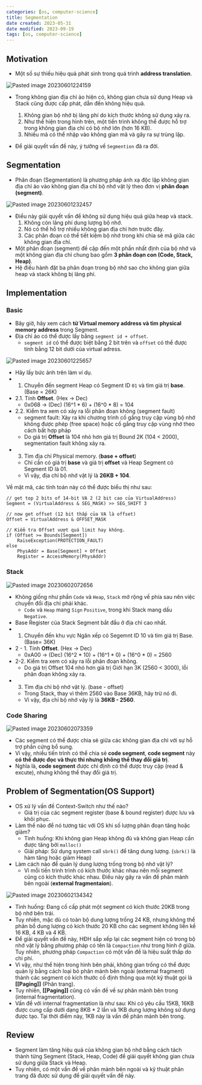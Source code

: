 ```yaml
---
categories: [os, computer-science]
title: Segmentation
date created: 2023-05-31
date modified: 2023-09-19
tags: [os, computer-science]
---
```


## Motivation

- Một số sự thiếu hiệu quả phát sinh trong quá trình **address translation**.

![Pasted image 20230601224159](https://raw.githubusercontent.com/vanhung4499/images/master/snap/Pasted%20image%2020230601224159.png)

- Trong không gian địa chỉ ảo hiện có, không gian chưa sử dụng Heap và Stack cũng được cấp phát, dẫn đến không hiệu quả.
	1. Không gian bộ nhớ bị lãng phí do kích thước không sử dụng xảy ra.
	2. Như thể hiện trong hình trên, một tiến trình không thể được hỗ trợ trong không gian địa chỉ có bộ nhớ lớn (hơn 16 KB).  
	3. Nhiều mã có thể nhập vào không gian mã và gây ra sự trùng lặp.

- Để giải quyết vấn đề này, ý tưởng về `Segmention` đã ra đời.

## Segmentation

- Phân đoạn (Segmentation) là phương pháp ánh xạ độc lập không gian địa chỉ ảo vào không gian địa chỉ bộ nhớ vật lý theo đơn vị **phân đoạn (segment)**.

![Pasted image 20230601232457](https://raw.githubusercontent.com/vanhung4499/images/master/snap/Pasted%20image%2020230601232457.png)

- Điều này giải quyết vấn đề không sử dụng hiệu quả giữa heap và stack.
	1. Không còn lãng phí dung lượng bộ nhớ.
	2. Nó có thể hỗ trợ nhiều không gian địa chỉ hơn trước đây.
	3. Các phân đoạn có thể tiết kiệm bộ nhớ trong khi chia sẻ mã giữa các không gian địa chỉ.
- Một phân đoạn (segment) đề cập đến một phần nhất định của bộ nhớ và một không gian địa chỉ chung bao gồm **3 phân đoạn con (Code, Stack, Heap)**.
- Hệ điều hành đặt ba phân đoạn trong bộ nhớ sao cho không gian giữa heap và stack không bị lãng phí.

## Implementation

### Basic

- Bây giờ, hãy xem cách **từ Virtual memory address và tìm physical memory address** trong Segment.
- Địa chỉ ảo có thể được lấy bằng `segment id + offset`.
	- `segment id` có thể được biệt bằng 2 bit trên và `offset` có thể được tính bằng 12 bit dưới của virtual adress.

![Pasted image 20230601225657](https://raw.githubusercontent.com/vanhung4499/images/master/snap/Pasted%20image%2020230601225657.png)

- Hãy lấy bức ảnh trên làm ví dụ.
- 1. Chuyển đến segment Heap có Segment ID `01` và tìm giá trị **base**. (Base = 26K)
- 2.1. Tính **Offset**. (Hex -> Dec)  
	- 0x068 -> (Dec) (16^1 * 6) + (16^0 * 8) = 104  
- 2.2. Kiểm tra xem có xảy ra lỗi phân đoạn không (segment fault)
	- segment fault: Xảy ra khi chương trình cố gắng truy cập vùng bộ nhớ không được phép (free space) hoặc cố gắng truy cập vùng nhớ theo cách bất hợp pháp
	- Do giá trị **Offset** là 104 nhỏ hơn giá trị Bound 2K (104 < 2000), segmentation fault không xảy ra.  
- 3. Tìm địa chỉ Physical memory. (**base + offset**)
	- Chỉ cần có giá trị **base** và giá trị **offset** và Heap Segment có Segment ID là 01.
	- Vì vậy, địa chỉ bộ nhớ vật lý là **26KB + 104**.

Về mặt mã, các tính toán này có thể được biểu thị như sau:

```
// get top 2 bits of 14-bit VA 2 (2 bit cao của VirtualAddress)
Segment = (VirtualAddress & SEG_MASK) >> SEG_SHIFT 3

// now get offset (12 bit thấp của VA là offset)
Offset = VirtualAddress & OFFSET_MASK

// Kiểm tra Offset vượt quá limit hay không.
if (Offset >= Bounds[Segment])
    RaiseException(PROTECTION_FAULT)
else
    PhysAddr = Base[Segment] + Offset
    Register = AccessMemory(PhysAddr)
```

### Stack

![Pasted image 20230602072656](https://raw.githubusercontent.com/vanhung4499/images/master/snap/Pasted%20image%2020230602072656.png)

- Không giống như phần `Code` và `Heap`, `Stack` mở rộng về phía sau nên việc chuyển đổi địa chỉ phải khác.
	- `Code` và `Heap` mang `Sign` `Positive`, trong khi Stack mang dấu `Negative`.  
- Base Register của Stack Segment bắt đầu ở địa chỉ cao nhất.
- 1. Chuyển đến khu vực Ngăn xếp có Segemnt ID 10 và tìm giá trị Base. (Base= 36K)
- 2 - 1. Tính **Offset**. (Hex -> Dec)
	- 0xA00 -> (Dec) (16^2 * 10) + (16^1 * 0) + (16^0 * 0) = 2560  
- 2-2. Kiểm tra xem có xảy ra lỗi phân đoạn không.
	- Do giá trị Offset 104 nhỏ hơn giá trị Giới hạn 3K (2560 < 3000), lỗi phân đoạn không xảy ra.  
- 3. Tìm địa chỉ bộ nhớ vật lý. (base - offset)
	- Trong Stack, thay vì thêm 2560 vào Base 36KB, hãy trừ nó đi.
	- Vì vậy, địa chỉ bộ nhớ vậy lý là **36KB - 2560**.

### Code Sharing

![Pasted image 20230602073359](https://raw.githubusercontent.com/vanhung4499/images/master/snap/Pasted%20image%2020230602073359.png)

- Các segment có thể được chia sẻ giữa các không gian địa chỉ với sự hỗ trợ phần cứng bổ sung.
- Vì vậy, nhiều tiến trình có thể chia sẻ **code segment**, **code segment** này **có thể được đọc và thực thi nhưng không thể thay đổi giá trị**.
- Nghĩa là, **code segment** được chỉ định có thể được truy cập (read & excute), nhưng không thể thay đổi giá trị.

## Problem of Segmentation(OS Support)

- OS xử lý vấn đề Context-Switch như thế nào?
	- Giá trị của các segment register (base & bound register) được lưu và khôi phục.  
- Làm thế nào để nó tương tác với OS khi số lượng phân đoạn tăng hoặc giảm?
	- Tình huống: Khi không gian Heap không đủ và không gian Heap cần được tăng bởi `malloc()`
	- Giải pháp: Sử dụng system call `sbrk()` để tăng dung lượng. (`sbrk()` là hàm tăng hoặc giảm Heap)
- Làm cách nào để quản lý dung lượng trống trong bộ nhớ vật lý?
	- Vì mỗi tiến trình trình có kích thước khác nhau nên mỗi segment cũng có kích thước khác nhau. Điều này gây ra vấn đề phân mảnh bên ngoài (**external fragmentaion**).  

![Pasted image 20230602134342](https://raw.githubusercontent.com/vanhung4499/images/master/snap/Pasted%20image%2020230602134342.png)

- Tình huống: Đang cố cấp phát một segment có kích thước 20KB trong bộ nhớ bên trái.
- Tuy nhiên, mặc dù có toàn bộ dung lượng trống 24 KB, nhưng không thể phân bổ dung lượng có kích thước 20 KB cho các segment không liền kề 16 KB, 4 KB và 4 KB.
- Để giải quyết vấn đề này, HĐH sắp xếp lại các segment hiện có trong bộ nhớ vật lý bằng phương pháp có tên là `Compaction` như trong hình ở giữa. Tuy nhiên, phương pháp `Compaction` có một vấn đề là hiệu suất thấp do chi phí.
- Vì vậy, như thể hiện trong hình bên phải, không gian trống có thể được quản lý bằng cách loại bỏ phân mảnh bên ngoài (external fragment) thành các segment có kích thước cố định thông qua một kỹ thuật gọi là **[[Paging]]** (Phân trang).
- Tuy nhiên, **[[Paging]]** cũng có vấn đề về sự phân mảnh bên trong (internal fragmentation).
- Vấn đề với internal fragmentation là như sau: Khi có yêu cầu 15KB, 16KB được cung cấp dưới dạng 8KB * 2 lần và 1KB dung lượng không sử dụng được tạo. Tại thời điểm này, 1KB này là vấn đề phân mảnh bên trong.

## Review

- Segment làm tăng hiệu quả của không gian bộ nhớ bằng cách tách thành từng Segment (Stack, Heap, Code) để giải quyết không gian chưa sử dụng giữa Stack và Heap.
- Tuy nhiên, có một vấn đề về phân mảnh bên ngoài và kỹ thuật phân trang đã được sử dụng để giải quyết vấn đề này.

